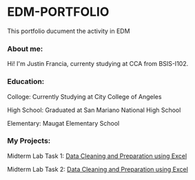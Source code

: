 # EDM-PORTFOLIO
This portfolio ducument the activity in EDM
### About me:
Hi! I'm Justin Francia, currenty studying at CCA from BSIS-I102.

### Education:
Colloge: Currently Studying at City College of Angeles

High School: Graduated at San Mariano National High School

Elementary: Maugat Elementary School


### My Projects:
Midterm Lab Task 1: [Data Cleaning and Preparation using Excel](MidtermTask1/task.md)

Midterm Lab Task 2: [Data Cleaning and Preparation using Excel](Midterm%20task-%202.md)

